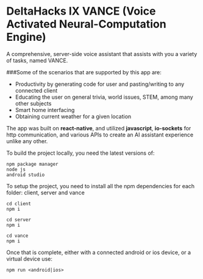 # DeltaHacks IX VANCE (Voice Activated Neural-Computation Engine)

A comprehensive, server-side voice assistant that assists with you a variety of tasks, named VANCE. 

###Some of the scenarios that are supported by this app are:
- Productivity by generating code for user and pasting/writing to any connected client
- Educating the user on general trivia, world issues, STEM, among many other subjects
- Smart home interfacing
- Obtaining current weather for a given location

The app was built on **react-native**, and utilized **javascript**, **io-sockets** for http communication, and various APIs to create an AI assistant experience unlike any other.

To build the project locally, you need the latest versions of:
```
npm package manager
node js
android studio
```

To setup the project, you need to install all the npm dependencies for each folder: client, server and vance
```
cd client
npm i

cd server
npm i

cd vance
npm i
```

Once that is complete, either with a connected android or ios device, or a virtual device use:
```
npm run <android|ios>
```
